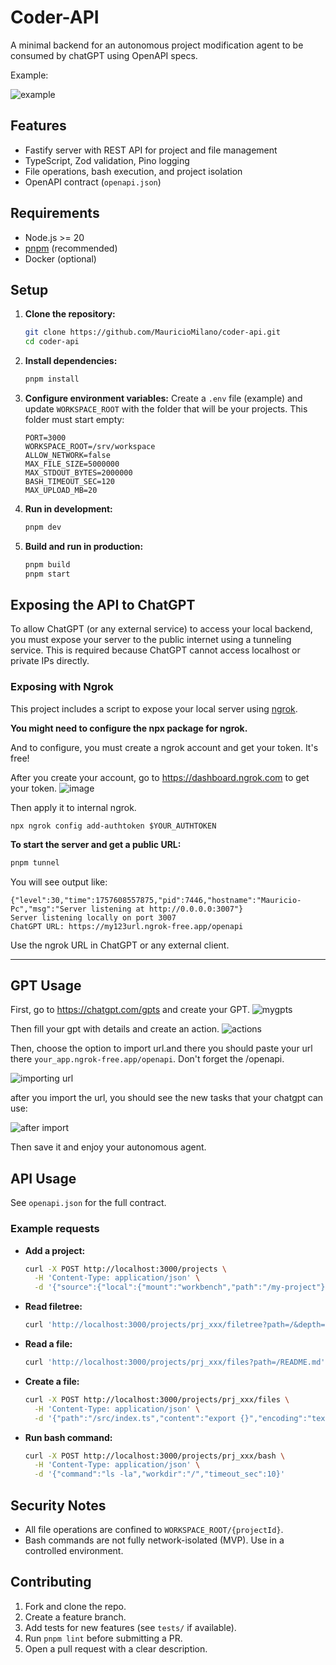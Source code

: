 # Coder-API

A minimal backend for an autonomous project modification agent to be consumed by chatGPT using OpenAPI specs. 

Example: 

![example](./docs/gpt_running.png)

## Features

- Fastify server with REST API for project and file management
- TypeScript, Zod validation, Pino logging
- File operations, bash execution, and project isolation
- OpenAPI contract (`openapi.json`)

## Requirements

- Node.js >= 20
- [pnpm](https://pnpm.io/) (recommended)
- Docker (optional)

## Setup

1. **Clone the repository:**
   ```sh
   git clone https://github.com/MauricioMilano/coder-api.git
   cd coder-api
   ```

2. **Install dependencies:**
   ```sh
   pnpm install
   ```

3. **Configure environment variables:**
   Create a `.env` file (example) and update `WORKSPACE_ROOT` with the folder that will be your projects. This folder must start empty:
   ```
   PORT=3000
   WORKSPACE_ROOT=/srv/workspace
   ALLOW_NETWORK=false
   MAX_FILE_SIZE=5000000
   MAX_STDOUT_BYTES=2000000
   BASH_TIMEOUT_SEC=120
   MAX_UPLOAD_MB=20
   ```

4. **Run in development:**
   ```sh
   pnpm dev
   ```

5. **Build and run in production:**
   ```sh
   pnpm build
   pnpm start
   ```


## Exposing the API to ChatGPT

To allow ChatGPT (or any external service) to access your local backend, you must expose your server to the public internet using a tunneling service. This is required because ChatGPT cannot access localhost or private IPs directly.


### Exposing with Ngrok

This project includes a script to expose your local server using [ngrok](https://ngrok.com/).

**You might need to configure the npx package for ngrok.**

And to configure, you must create a ngrok account and get your token. It's free! 

After you create your account, go to https://dashboard.ngrok.com to get your token. 
![image](./docs/ngrok.png)

Then apply it to internal ngrok.

```
npx ngrok config add-authtoken $YOUR_AUTHTOKEN
```



**To start the server and get a public URL:**

```sh
pnpm tunnel
```

You will see output like:

```
{"level":30,"time":1757608557875,"pid":7446,"hostname":"Mauricio-Pc","msg":"Server listening at http://0.0.0.0:3007"}
Server listening locally on port 3007
ChatGPT URL: https://my123url.ngrok-free.app/openapi
```

Use the ngrok URL in ChatGPT or any external client.

---

## GPT Usage
First, go to https://chatgpt.com/gpts and create your GPT.
![mygpts](./docs/mygpts.png)

Then fill your gpt with details and create an action. 
![actions](./docs/new_gpt.png)

Then, choose the option to import url.and there you should paste your url there `your_app.ngrok-free.app/openapi`. Don't forget the /openapi. 

![importing url](./docs/import_url.png)

after you import the url, you should see the new tasks that your chatgpt can use: 

![after import](./docs/coder_imported.png)


Then save it and enjoy your autonomous agent.

## API Usage

See `openapi.json` for the full contract.

### Example requests

- **Add a project:**
  ```sh
  curl -X POST http://localhost:3000/projects \
    -H 'Content-Type: application/json' \
    -d '{"source":{"local":{"mount":"workbench","path":"/my-project"}},"name":"my-project"}'
  ```

- **Read filetree:**
  ```sh
  curl 'http://localhost:3000/projects/prj_xxx/filetree?path=/&depth=2'
  ```

- **Read a file:**
  ```sh
  curl 'http://localhost:3000/projects/prj_xxx/files?path=/README.md'
  ```

- **Create a file:**
  ```sh
  curl -X POST http://localhost:3000/projects/prj_xxx/files \
    -H 'Content-Type: application/json' \
    -d '{"path":"/src/index.ts","content":"export {}","encoding":"text","create_parents":true,"overwrite":false}'
  ```

- **Run bash command:**
  ```sh
  curl -X POST http://localhost:3000/projects/prj_xxx/bash \
    -H 'Content-Type: application/json' \
    -d '{"command":"ls -la","workdir":"/","timeout_sec":10}'
  ```

## Security Notes

- All file operations are confined to `WORKSPACE_ROOT/{projectId}`.
- Bash commands are not fully network-isolated (MVP). Use in a controlled environment.

## Contributing

1. Fork and clone the repo.
2. Create a feature branch.
3. Add tests for new features (see `tests/` if available).
4. Run `pnpm lint` before submitting a PR.
5. Open a pull request with a clear description.
